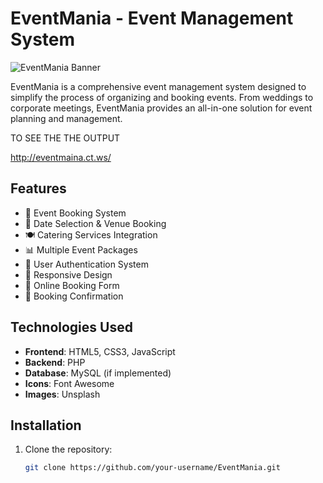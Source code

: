 # EventMania - Event Management System

![EventMania Banner](https://images.unsplash.com/photo-1523580494863-6f3031224c94)

EventMania is a comprehensive event management system designed to simplify the process of organizing and booking events. From weddings to corporate meetings, EventMania provides an all-in-one solution for event planning and management.

TO SEE THE THE OUTPUT 

http://eventmaina.ct.ws/


## Features

- 🎉 Event Booking System
- 📅 Date Selection & Venue Booking
- 🍽️ Catering Services Integration
- 📊 Multiple Event Packages
- 🔐 User Authentication System
- 📱 Responsive Design
- 📝 Online Booking Form
- 📧 Booking Confirmation

## Technologies Used

- **Frontend**: HTML5, CSS3, JavaScript
- **Backend**: PHP
- **Database**: MySQL (if implemented)
- **Icons**: Font Awesome
- **Images**: Unsplash

## Installation

1. Clone the repository:
   ```bash
   git clone https://github.com/your-username/EventMania.git
